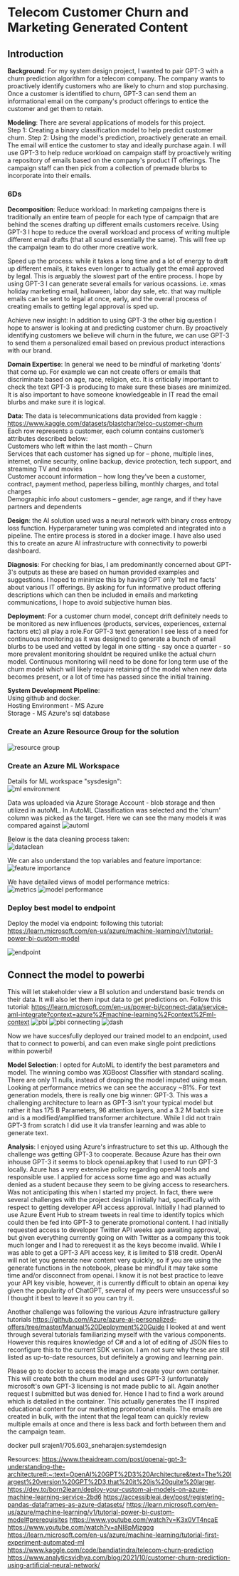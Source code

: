 # Telecom Customer Churn and Marketing Generated Content

## Introduction

**Background**: For my system design project, I wanted to pair GPT-3 with a churn prediction algorithm for a telecom company. The company wants to proactively identify customers who are likely to churn and stop purchasing. Once a customer is identified to churn, GPT-3 can send them an informational email on the company's product offerings to entice the customer and get them to retain. 

**Modeling**: There are several applications of models for this project.  
Step 1: Creating a binary classification model to help predict customer churn.
Step 2: Using the model's prediction, proactively generate an email. The email will entice the customer to stay and ideally purchase again. I will use GPT-3 to help reduce workload on campaign staff by proactively writing a repository of emails based on the company's product IT offerings. The campaign staff can then pick from a collection of premade blurbs to incorporate into their emails.

### 6Ds
**Decomposition**:
Reduce workload: In marketing campaigns there is traditionally an entire team of people for each type of campaign that are behind the scenes drafting up different emails customers receive. Using GPT-3 I hope to reduce the overall workload and process of writing multiple different email drafts (that all sound essentially the same). This will free up the campaign team to do other more creative work.  

Speed up the process: while it takes a long time and a lot of energy to draft up different emails, it takes even longer to actually get the email approved by legal. This is arguably the slowest part of the entire process. I hope by using GPT-3 I can generate several emails for various ocassions. i.e. xmas holiday marketing email, halloween, labor day sale, etc. that way multiple emails can be sent to legal at once, early, and the overall process of creating emails to getting legal approval is sped up.  

Achieve new insight: In addition to using GPT-3 the other big question I hope to answer is looking at and predicting customer churn. By proactively identifying customers we believe will churn in the future, we can use GPT-3 to send them a personalized email based on previous product interactions with our brand.  

**Domain Expertise**:
In general we need to be mindful of marketing 'donts' that come up. For example we can not create offers or emails that discriminate based on age, race, religion, etc. It is criticially important to check the text GPT-3 is producing to make sure these biases are minimized. It is also important to have someone knowledgeable in IT read the email blurbs and make sure it is logical.  

**Data**: The data is telecommunications data provided from kaggle : https://www.kaggle.com/datasets/blastchar/telco-customer-churn    
Each row represents a customer, each column contains customer’s attributes described below:  
Customers who left within the last month – Churn  
Services that each customer has signed up for – phone, multiple lines, internet, online security, online backup, device protection, tech support, and streaming TV and movies  
Customer account information – how long they’ve been a customer, contract, payment method, paperless billing, monthly charges, and total charges  
Demographic info about customers – gender, age range, and if they have partners and dependents  

**Design**: the AI solution used was a neural network with binary cross entropy loss function. Hyperparameter tuning was completed and integrated into a pipeline. The entire process is stored in a docker image. I have also used this to create an azure AI infrastructure with connectivity to powerbi dashboard.  

**Diagnosis**: For checking for bias, I am predominantly concerned about GPT-3's outputs as these are based on human provided examples and suggestions. I hoped to minimize this by having GPT only 'tell me facts' about various IT offerings. By asking for fun informative product offering descriptions which can then be included in emails and marketing communications, I hope to avoid subjective human bias.   

**Deployment**: For a customer churn model, concept drift definitely needs to be monitored as new influences (products, services, experiences, external factors etc) all play a role.For GPT-3 text generation I see less of a need for continuous monitoring as it was designed to generate a bunch of email blurbs to be used and vetted by legal in one sitting - say once a quarter - so more prevalent monitoring shouldnt be required unlike the actual churn model. Continuous monitoring will need to be done for long term use of the churn model which will likely require retaining of the model when new data becomes present, or a lot of time has passed since the initial training.  

**System Development Pipeline**:  
Using github and docker.  
Hosting Environment - MS Azure  
Storage - MS Azure's sql database

### Create an Azure Resource Group for the solution
![resource group](https://user-images.githubusercontent.com/113488887/207524515-7668addd-2c34-4337-99bd-f80e5b173904.png)

### Create an Azure ML Workspace
Details for ML workspace "sysdesign":  
![ml environment](https://user-images.githubusercontent.com/113488887/207530481-35249241-650e-4f20-8fb2-d84a88d9b95a.png)

Data was uploaded via Azure Storage Account - blob storage and then utilized in autoML. In AutoML Classification was selected and the 'churn' column was picked as the target.
Here we can see the many models it was compared against
![automl](https://user-images.githubusercontent.com/113488887/207524479-aa5d374b-e330-4b4e-bdc3-ddd951c1edee.png)

Below is the data cleaning process taken:  
![dataclean](https://user-images.githubusercontent.com/113488887/207530828-ad0b523a-b66e-41b3-b1e6-a8e7ce6e211d.png)

We can also understand the top variables and feature importance:  
![feature importance](https://user-images.githubusercontent.com/113488887/207530943-dd8f7f76-5e16-46ce-9bd9-37126b61c579.png)

We have detailed views of model performance metrics:  
![metrics](https://user-images.githubusercontent.com/113488887/207530999-5381516d-da55-4c04-a38e-10c5cc7a051e.png)
![model performance](https://user-images.githubusercontent.com/113488887/207531021-c1b48e4c-037a-46f4-b158-d1a7ed886e2b.png)

### Deploy best model to endpoint
Deploy the model via endpoint: following this tutorial: https://learn.microsoft.com/en-us/azure/machine-learning/v1/tutorial-power-bi-custom-model

![endpoint](https://user-images.githubusercontent.com/113488887/207531369-a33c173b-48d7-4de8-985a-29792a6ffe66.png)

## Connect the model to powerbi
This will let stakeholder view a BI solution and understand basic trends on their data. It will also let them input data to get predictions on. Follow this tutorial: https://learn.microsoft.com/en-us/power-bi/connect-data/service-aml-integrate?context=azure%2Fmachine-learning%2Fcontext%2Fml-context
![pbi](https://user-images.githubusercontent.com/113488887/207532048-9f427d8a-f126-4038-a4fa-feba877c000c.png)
![pbi connecting](https://user-images.githubusercontent.com/113488887/207532023-ca746796-afbe-4c30-a557-edc8b0bd71c7.png)
![dash](https://user-images.githubusercontent.com/113488887/207531992-7a7fd6bb-d9bf-437c-aed2-c4d7980d5443.png)

Now we have succesfully deployed our trained model to an endpoint, used that to connect to powerbi, and can even make single point predictions within powerbi!

**Model Selection**: I opted for AutoML to identify the best parameters and model. The winning combo was XGBoost Classifier with standard scaling. There are only 11 nulls, instead of dropping the model imputed using mean. Looking at performance metrics we can see the accuracy ~81%. For text generation models, there is really one big winner: GPT-3. This was a challenging architecture to learn as GPT-3 isn't your typical model but rather it has 175 B Parameters, 96 attention layers, and a 3.2 M batch size and is a modified/amplified transformer architecture. While I did not train GPT-3 from scratch I did use it via transfer learning and was able to generate text.

**Analysis**: I enjoyed using Azure's infrastructure to set this up. Although the challenge was getting GPT-3 to cooperate. Because Azure has their own inhouse GPT-3 it seems to block openai.apikey that I used to run GPT-3 locally. Azure has a very extensive policy regarding openAI tools and responsible use. I applied for access some time ago and was actually denied as a student because they seem to be giving access to researchers. Was not anticipating this when I started my project. In fact, there were several challenges with the project design I initially had, specifically with respect to getting developer API access approval. Initially I had planned to use Azure Event Hub to stream tweets in real time to identify topics which could then be fed into GPT-3 to generate promotional content. I had initially requested access to developer Twitter API weeks ago awaiting approval, but given everything currently going on with Twitter as a company this took much longer and I had to rerequest it as the keys become invalid. While I was able to get a GPT-3 API access key, it is limited to $18 credit. OpenAI  will not let you generate new content very quickly, so if you are using the generate functions in the notebook, please be mindful it may take some time and/or disconnect from openai. I know it is not best practice to leave your API key visible, however, it is currently difficult to obtain an openai key given the popularity of ChatGPT, several of my peers were unsuccessful so I thought it best to leave it so you can try it.

Another challenge was following the various Azure infrastructure gallery tutorials  https://github.com/Azure/azure-ai-personalized-offers/tree/master/Manual%20Deployment%20Guide I looked at and went through several tutorials familiarizing myself with the various components. However this requires knowledge of C# and a lot of editing of JSON files to reconfigure this to the current SDK version. I am not sure why these are still listed as up-to-date resources, but definitely a growing and learning pain. 

Please go to docker to access the image and create your own container. This will create both the churn model and uses GPT-3 (unfortunately microsoft's own GPT-3 licensing is not made public to all. Again another request I submitted but was denied for. Hence I had to find a work around which is detailed in the container. This actually generates the IT inspired educational content for our marketing promotional emails. The emails are created in bulk, with the intent that the legal team can quickly review multiple emails at once and there is less back and forth between them and the campaign team.

docker pull srajen1/705.603_sneharajen:systemdesign


Resources:
https://www.theaidream.com/post/openai-gpt-3-understanding-the-architecture#:~:text=OpenAI%20GPT%2D3%20Architecture&text=The%20largest%20version%20GPT%2D3,that%20it%20is%20quite%20larger.
https://dev.to/born2learn/deploy-your-custom-ai-models-on-azure-machine-learning-service-2bd6
https://accessibleai.dev/post/registering-pandas-dataframes-as-azure-datasets/
https://learn.microsoft.com/en-us/azure/machine-learning/v1/tutorial-power-bi-custom-model#prerequisites
https://www.youtube.com/watch?v=K3x0VT4ncaE
https://www.youtube.com/watch?v=aNI8pMjzgqg
https://learn.microsoft.com/en-us/azure/machine-learning/tutorial-first-experiment-automated-ml
https://www.kaggle.com/code/bandiatindra/telecom-churn-prediction
https://www.analyticsvidhya.com/blog/2021/10/customer-churn-prediction-using-artificial-neural-network/
